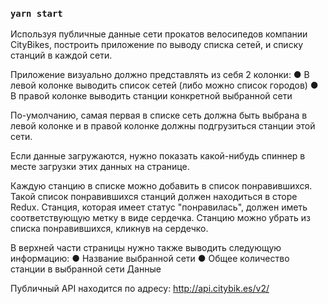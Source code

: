 ### `yarn start`

Используя публичные данные сети прокатов велосипедов компании CityBikes, построить приложение по выводу списка сетей, и списку станций в каждой сети.

Приложение визуально должно представлять из себя 2 колонки:
● В левой колонке выводить список сетей (либо можно список городов)
● В правой колонке выводить станции конкретной выбранной сети

По-умолчанию, самая первая в списке сеть должна быть выбрана в левой колонке и в правой колонке должны подгрузиться станции этой сети.

Если данные загружаются, нужно показать какой-нибудь спиннер в месте загрузки этих данных на странице.

Каждую станцию в списке можно добавить в список понравившихся. Такой список понравившихся станций должен находиться в сторе Redux. Станция, которая имеет статус "понравилась", должен иметь соответствующую метку в виде сердечка. Станцию можно убрать из списка понравившихся, кликнув на сердечко.

В верхней части страницы нужно также выводить следующую информацию:
● Название выбранной сети
● Общее количество станции в выбранной сети
Данные

Публичный API находится по адресу: http://api.citybik.es/v2/
